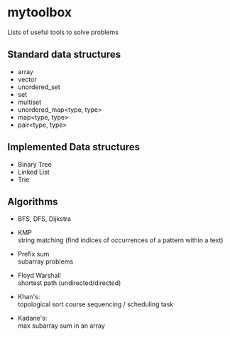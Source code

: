 # mytoolbox  
Lists of useful tools to solve problems

## Standard data structures
- array
- vector
- unordered_set<type>
- set<type>
- multiset<type>
- unordered_map<type, type>
- map<type, type>
- pair<type, type>

## Implemented Data structures
- Binary Tree
- Linked List
- Trie
  
## Algorithms
- BFS, DFS, Dijkstra
  
- KMP  
  string matching (find indices of occurrences of a pattern within a text)  
  
- Prefix sum  
  subarray problems
  
- Floyd Warshall  
  shortest path (undirected/directed)
  
- Khan's:  
  topological sort
  course sequencing / scheduling task
  
- Kadane's:  
  max subarray sum in an array
